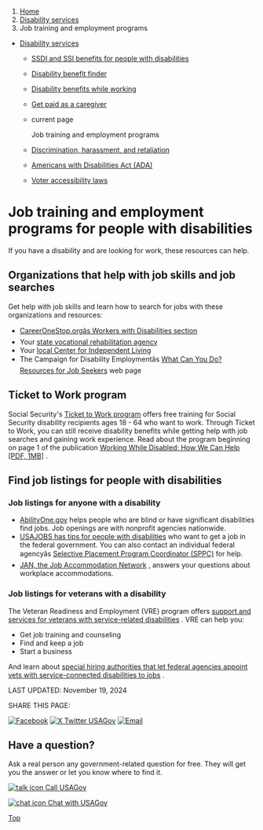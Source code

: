 1. [Home](/)
2. [Disability services](/disability-services)
3. Job training and employment programs

* [Disability services](/disability-services)
  + [SSDI and SSI benefits for people with disabilities](/social-security-disability)
  + [Disability benefit finder](/benefit-finder/disability)
  + [Disability benefits while working](/disability-benefits-while-working)
  + [Get paid as a caregiver](/disability-caregiver)
  + current page

    Job training and employment programs
  + [Discrimination, harassment, and retaliation](/job-discrimination-harassment)
  + [Americans with Disabilities Act (ADA)](/disability-rights)
  + [Voter accessibility laws](/voter-accessibility-laws)

Job training and employment programs for people with disabilities
=================================================================

If you have a disability and are looking for work, these resources can help.

**Organizations that help with job skills and job searches**
------------------------------------------------------------

Get help with job skills and learn how to search for jobs with these organizations and resources:

* [CareerOneStop.orgâs Workers with Disabilities section](https://www.careeronestop.org/ResourcesFor/WorkersWithDisabilities/workers-with-disabilities.aspx)
* Your
  [state vocational rehabilitation agency](https://askearn.org/page/state-vocational-rehabilitation-agencies)
* Your
  [local Center for Independent Living](https://acl.gov/programs/centers-independent-living/list-cils-and-spils)
* The Campaign for Disability Employmentâs
  [What Can You Do? Resources for Job Seekers](https://www.whatcanyoudocampaign.org/where-to-learn-more/resources-for-job-seekers-and-employees/)
  web page

**Ticket to Work program**
--------------------------

Social Security's
[Ticket to Work program](https://choosework.ssa.gov/about/index.html)
offers free training for Social Security disability recipients ages 18 - 64 who want to work. Through Ticket to Work, you can still receive disability benefits while getting help with job searches and gaining work experience. Read about the program beginning on page 1 of the publication
[Working While Disabled: How We Can Help [PDF, 1MB]](https://www.ssa.gov/pubs/EN-05-10095.pdf)
.

**Find job listings for people with disabilities**
--------------------------------------------------

### **Job listings for anyone with a disability**

* [AbilityOne.gov](https://www.abilityone.gov/)
  helps people who are blind or have significant disabilities find jobs. Job openings are with nonprofit agencies nationwide.
* [USAJOBS has tips for people with disabilities](https://help.usajobs.gov/working-in-government/unique-hiring-paths/individuals-with-disabilities)
  who want to get a job in the federal government. You can also contact an individual federal agencyâs
  [Selective Placement Program Coordinator (SPPC)](https://www.opm.gov/policy-data-oversight/disability-employment/selective-placement-program-coordinator/)
  for help.
* [JAN, the Job Accommodation Network](https://askjan.org/)
  , answers your questions about workplace accommodations.

### **Job listings for veterans with a disability**

The Veteran Readiness and Employment (VRE) program offers
[support and services for veterans with service-related disabilities](https://www.va.gov/careers-employment/vocational-rehabilitation/programs/)
. VRE can help you:

* Get job training and counseling
* Find and keep a job
* Start a business

And learn about
[special hiring authorities that let federal agencies appoint vets with service-connected disabilities to jobs](https://www.fedshirevets.gov/job-seekers/veterans/special-hiring-authorities/#content)
.

LAST UPDATED:
November 19, 2024

SHARE THIS PAGE:

[![Facebook](/themes/custom/usagov/images/social-media-icons/Facebook_Icon.svg)](https://www.facebook.com/sharer/sharer.php?u=https://www.usa.gov/disability-jobs-training&v=3)
[![X Twitter USAGov](/themes/custom/usagov/images/social-media-icons/X_Twitter_Icon.svg?version=2)](https://twitter.com/intent/tweet?source=webclient&text=https://www.usa.gov/disability-jobs-training)
[![Email](/themes/custom/usagov/images/social-media-icons/Email_Icon.svg?version=2)](mailto:?subject=https://www.usa.gov/disability-jobs-training)

Have a question?
----------------

Ask a real person any government-related question for free. They will get you the answer or let you know where to find it.

[![talk icon](/themes/custom/usagov/images/ICONS_talk.png)
Call USAGov](/phone)

[![chat icon](/themes/custom/usagov/images/ICONS_chat.png)
Chat with USAGov](/chat)

[Top](#main-content)